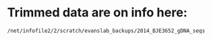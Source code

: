# Trimmed data are on info here:
```
/net/infofile2/2/scratch/evanslab_backups/2014_BJE3652_gDNA_seqs
```

